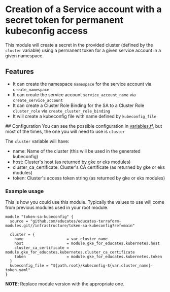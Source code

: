 # Creation of a Service account with a secret token for permanent kubeconfig access

This module will create a secret in the provided cluster (defined by the `cluster` variable) using a permanent token for a given service account in a given namespace.

## Features

- It can create the namespace `namespace` for the service account via `create_namespace`
- It can create the service account `service_account_name` via `create_service_account`
- It can create a Cluster Role Binding for the SA to a Cluster Role `cluster_role` via `create_cluster_role_binding`
- It will create a kubeconfig file with name defined by `kubeconfig_file`

## Configuration
You can see the possible configuration in [variables.tf](variables.tf), but most of the times, the one you will need to use is `cluster`

The `cluster` variable will have:
- name: Name of the cluster (this will be used in the generated kubeconfig)
- host: Cluster's host (as returned by gke or eks modules)
- cluster_ca_certificate: Cluster's CA certificate (as returned by gke or eks modules)
- token: Cluster's access token string (as returned by gke or eks modules)

### Example usage
This is how you could use this module. Typically the values to use will come from previous modules used in your root module.

```
module "token-sa-kubeconfig" {
  source = "github.com/educates/educates-terraform-modules.git//infrastructure/token-sa-kubeconfig?ref=main"

  cluster = {
    name                   = var.cluster_name
    host                   = module.gke_for_educates.kubernetes.host
    cluster_ca_certificate = module.gke_for_educates.kubernetes.cluster_ca_certificate
    token                  = module.gke_for_educates.kubernetes.token
  }
  kubeconfig_file = "${path.root}/kubeconfig-${var.cluster_name}-token.yaml"
}
```

__NOTE__: Replace module version with the appropriate one.